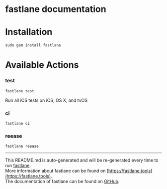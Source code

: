fastlane documentation
================
# Installation
```
sudo gem install fastlane
```
# Available Actions
### test
```
fastlane test
```
Run all iOS tests on iOS, OS X, and tvOS
### ci
```
fastlane ci
```

### reease
```
fastlane reease
```


----

This README.md is auto-generated and will be re-generated every time to run [fastlane](https://fastlane.tools).  
More information about fastlane can be found on [https://fastlane.tools](https://fastlane.tools).  
The documentation of fastlane can be found on [GitHub](https://github.com/fastlane/fastlane).